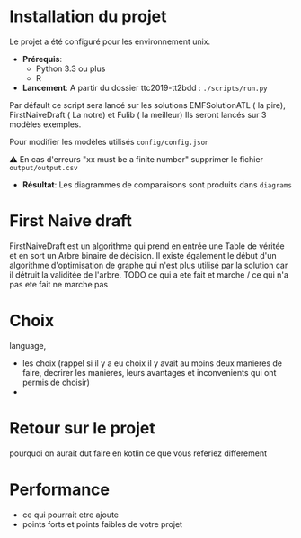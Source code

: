  # Installation du projet
 Le projet a été configuré pour les environnement unix.
 * **Prérequis**: 
    * Python 3.3 ou plus
    * R
 * **Lancement**: A partir du dossier ttc2019-tt2bdd : `./scripts/run.py ` 
 
 Par défault ce script sera lancé sur les solutions EMFSolutionATL ( la pire), FirstNaiveDraft ( La notre) et Fulib ( la meilleur)
 Ils seront lancés sur 3 modèles exemples.
 
 Pour modifier les modèles utilisés `config/config.json` 
 
 :warning: En cas d'erreurs "xx must be a finite number" supprimer le fichier `output/output.csv` 
* **Résultat**: Les diagrammes de comparaisons sont produits dans `diagrams`
  
# First Naive draft
FirstNaiveDraft est un algorithme qui prend en entrée une Table de véritée et en sort un Arbre  binaire de décision.
Il existe également le début d'un algorithme d'optimisation de graphe qui n'est plus utilisé par la solution car il détruit la validitée de l'arbre.
TODO  ce qui a ete fait et marche / ce qui n'a pas ete fait ne marche pas

# Choix
language, 
  - les choix (rappel si il y a eu choix il y avait au moins deux manieres de faire, decrirer les manieres, leurs avantages et inconvenients qui ont permis de choisir)
  - 
# Retour sur le projet
pourquoi on aurait dut faire en kotlin
  ce que vous referiez differement
  
# Performance
  - ce qui pourrait etre ajoute
  - points forts et points faibles de votre projet
